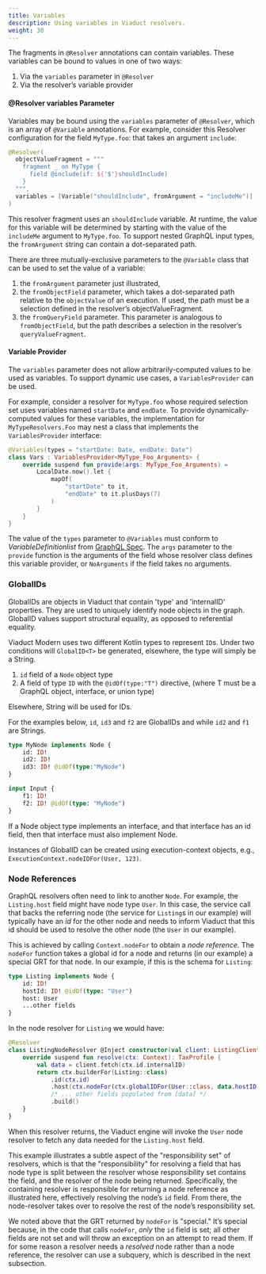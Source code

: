 ```yaml
---
title: Variables
description: Using variables in Viaduct resolvers.
weight: 30
---
```


The fragments in `@Resolver` annotations can contain variables.  These variables can be bound to values in one of two ways:

1. Via the `variables` parameter in `@Resolver`
2. Via the resolver’s variable provider

#### @Resolver variables Parameter

Variables may be bound using the `variables` parameter of `@Resolver`, which is an array of `@Variable` annotations.  For example, consider this Resolver configuration for the field `MyType.foo`: that takes an argument `include`:

```kotlin
@Resolver(
  objectValueFragment = """
    fragment _ on MyType {
      field @include(if: ${'$'}shouldInclude)
    }
  """,
  variables = [Variable("shouldInclude", fromArgument = "includeMe")]
)
```

This resolver fragment uses an `shouldInclude` variable. At runtime, the value for this variable will be determined by starting with the value of the `includeMe` argument to `MyType.foo`.  To support nested GraphQL input types, the `fromArgument` string can contain a dot-separated path.

There are three mutually-exclusive parameters to the `@Variable` class that can be used to set the value of a variable:

1. the `fromArgument` parameter just illustrated,
2. the `fromObjectField` parameter, which takes a dot-separated path relative to the `objectValue` of an execution.  If used, the path must be a selection defined in the resolver’s objectValueFragment.
3. the `fromQueryField` parameter. This parameter is analogous to `fromObjectField`, but the path describes a selection in the resolver’s `queryValueFragment`.

#### Variable Provider

The `variables` parameter does not allow arbitrarily-computed values to be used as variables.  To support dynamic use cases, a `VariablesProvider` can be used.

For example, consider a resolver for `MyType.foo` whose required selection set uses variables named `startDate` and `endDate`.  To provide dynamically-computed values for these variables, the implementation for `MyTypeResolvers.Foo` may nest a class that implements the `VariablesProvider` interface:

```kotlin
@Variables(types = "startDate: Date, endDate: Date")
class Vars : VariablesProvider<MyType_Foo_Arguments> {
    override suspend fun provide(args: MyType_Foo_Arguments) =
        LocalDate.now().let {
            mapOf(
                "startDate" to it,
                "endDate" to it.plusDays(7)
            )
        }
    }
}
```

The value of the `types` parameter to `@Variables` must conform to *VariableDefinitionlist* from [GraphQL Spec](https://spec.graphql.org/draft/#sec-Language.Variables). The `args` parameter to the `provide` function is the arguments of the field whose resolver class defines this variable provider, or `NoArguments` if the field takes no arguments.

### GlobalIDs

GlobalIDs are objects in Viaduct that contain 'type' and 'internalID' properties. They are used to uniquely identify node objects in the graph. GlobalID values support structural equality, as opposed to referential equality.

Viaduct Modern uses two different Kotlin types to represent `ID`s. Under two conditions will `GlobalID<T>` be generated, elsewhere, the type will simply be a String.

1. `id` field of a `Node` object type
2. A field of type `ID` with the `@idOf(type:"T")` directive, (where T must be a GraphQL object, interface, or union type)

Elsewhere, String will be used for IDs.

For the examples below, `id`, `id3` and `f2` are GlobalIDs and while `id2` and `f1` are Strings.

```graphql
type MyNode implements Node {
    id: ID!
    id2: ID!
    id3: ID! @idOf(type:"MyNode")
}

input Input {
    f1: ID!
    f2: ID! @idOf(type: "MyNode")
}
```

If a Node object type implements an interface, and that interface has an id field, then that interface must also implement Node.

Instances of GlobalID can be created using execution-context objects, e.g., `ExecutionContext.nodeIDFor(User, 123)`.

### Node References

GraphQL resolvers often need to link to another `Node`. For example, the `Listing.host` field might have node type `User`.  In this case, the service call that backs the referring node (the service for `Listing`s in our example) will typically have an *id* for the other node and needs to inform Viaduct that this id should be used to resolve the other node (the `User` in our example).

This is achieved by calling `Context.nodeFor` to obtain a *node reference.*  The `nodeFor` function takes a global id for a node and returns (in our example) a special GRT for that node.  In our example, if this is the schema for `Listing`:

```graphql
type Listing implements Node {
    id: ID!
    hostId: ID! @idOf(type: "User")
    host: User
    ...other fields
}
```

In the node resolver for `Listing` we would have:

```kotlin
@Resolver
class ListingNodeResolver @Inject constructor(val client: ListingClient) : Nodes.Listing() {
    override suspend fun resolve(ctx: Context): TaxProfile {
        val data = client.fetch(ctx.id.internalID)
        return ctx.builderFor(Listing::class)
            .id(ctx.id)
            .host(ctx.nodeFor(ctx.globalIDFor(User::class, data.hostID)))
            /* ... other fields populated from [data] */
            .build()
    }
}
```

When this resolver returns, the Viaduct engine will invoke the `User` node resolver to fetch any data needed for the `Listing.host` field.

This example illustrates a subtle aspect of the "responsibility set" of resolvers, which is that the "responsibility" for resolving a field that has node type is split between the resolver whose responsibility set contains the field, and the resolver of the node being returned.  Specifically, the containing resolver is responsible for returning a node reference as illustrated here, effectively resolving the node’s `id` field.  From there, the node-resolver takes over to resolve the rest of the node’s responsibility set.

We noted above that the GRT returned by `nodeFor` is "special."  It’s special because, in the code that calls `nodeFor`, *only* the `id` field is set; all other fields are not set and will throw an exception on an attempt to read them.  If for some reason a resolver needs a *resolved* node rather than a node reference, the resolver can use a subquery, which is described in the next subsection.
